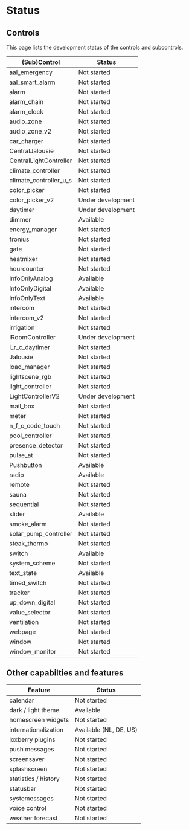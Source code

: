 # Status

## Controls

This page lists the development status of the controls and subcontrols.

| (Sub)Control             | Status            |
|--------------------------|-------------------|
| aal_emergency            | Not started       |
| aal_smart_alarm          | Not started       |
| alarm                    | Not started       |
| alarm_chain              | Not started       |
| alarm_clock              | Not started       |
| audio_zone               | Not started       |
| audio_zone_v2            | Not started       |
| car_charger              | Not started       |
| CentralJalousie         | Not started       |
| CentralLightController | Not started       |
| climate_controller       | Not started       |
| climate_controller_u_s   | Not started       |
| color_picker             | Not started       |
| color_picker_v2          | Under development |
| daytimer                 | Under development |
| dimmer                   | Available         |
| energy_manager           | Not started       |
| fronius                  | Not started       |
| gate                     | Not started       |
| heatmixer                | Not started       |
| hourcounter              | Not started       |
| InfoOnlyAnalog         | Available         |
| InfoOnlyDigital        | Available         |
| InfoOnlyText           | Available         |
| intercom                 | Not started       |
| intercom_v2              | Not started       |
| irrigation               | Not started       |
| IRoomController        | Under development |
| i_r_c_daytimer           | Not started       |
| Jalousie                 | Not started       |
| load_manager             | Not started       |
| lightscene_rgb           | Not started       |
| light_controller         | Not started       |
| LightControllerV2      | Under development |
| mail_box                 | Not started       |
| meter                    | Not started       |
| n_f_c_code_touch         | Not started       |
| pool_controller          | Not started       |
| presence_detector        | Not started       |
| pulse_at                 | Not started       |
| Pushbutton               | Available         |
| radio                    | Available         |
| remote                   | Not started       |
| sauna                    | Not started       |
| sequential               | Not started       |
| slider                   | Available         |
| smoke_alarm              | Not started       |
| solar_pump_controller    | Not started       |
| steak_thermo             | Not started       |
| switch                   | Available         |
| system_scheme            | Not started       |
| text_state               | Available         |
| timed_switch             | Not started       |
| tracker                  | Not started       |
| up_down_digital          | Not started       |
| value_selector           | Not started       |
| ventilation              | Not started       |
| webpage                  | Not started       |
| window                   | Not started       |
| window_monitor           | Not started       |

## Other capabilties and features

| Feature                  | Status                 |
|--------------------------|------------------------|
| calendar                 | Not started            |
| dark / light theme       | Available              |
| homescreen widgets       | Not started            |
| internationalization     | Available (NL, DE, US) |
| loxberry plugins         | Not started            |
| push messages            | Not started            |
| screensaver              | Not started            |
| splashscreen             | Not started            |
| statistics / history     | Not started            |
| statusbar                | Not started            |
| systemessages            | Not started            |
| voice control            | Not started            |
| weather forecast         | Not started            |
